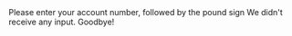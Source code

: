
<?xml version="1.0" encoding="UTF-8"?>
<Response>
    <Gather>
        <Say>
            Please enter your account number,
            followed by the pound sign
        </Say>
    </Gather>
    <Say>We didn't receive any input. Goodbye!</Say>
</Response>
